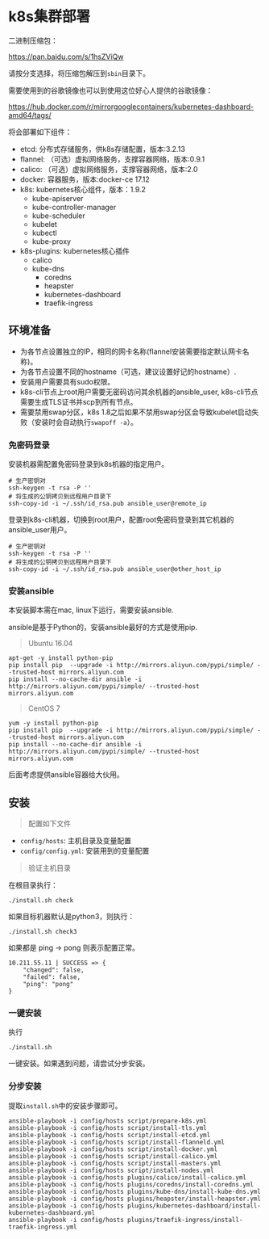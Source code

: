 # k8s集群部署

二进制压缩包：

https://pan.baidu.com/s/1hsZViQw

请按分支选择，将压缩包解压到`sbin`目录下。

需要使用到的谷歌镜像也可以到使用这位好心人提供的谷歌镜像：

https://hub.docker.com/r/mirrorgooglecontainers/kubernetes-dashboard-amd64/tags/

将会部署如下组件：

- etcd: 分布式存储服务，供k8s存储配置，版本:3.2.13
- flannel: （可选）虚拟网络服务，支撑容器网络，版本:0.9.1
- calico: （可选）虚拟网络服务，支撑容器网络，版本:2.0
- docker: 容器服务，版本:docker-ce 17.12
- k8s: kubernetes核心组件，版本：1.9.2
	- kube-apiserver
	- kube-controller-manager
	- kube-scheduler
	- kubelet
	- kubectl
	- kube-proxy
- k8s-plugins: kubernetes核心插件
  - calico
  - kube-dns
	- coredns
	- heapster
	- kubernetes-dashboard
	- traefik-ingress

## 环境准备

- 为各节点设置独立的IP，相同的网卡名称(flannel安装需要指定默认网卡名称)。
- 为各节点设置不同的hostname（可选，建议设置好记的hostname）.
- 安装用户需要具有sudo权限。
- k8s-cli节点上root用户需要无密码访问其余机器的ansible_user, k8s-cli节点需要生成TLS证书并scp到所有节点。
- 需要禁用swap分区，k8s 1.8之后如果不禁用swap分区会导致kubelet启动失败（安装时会自动执行`swapoff -a`）。
### 免密码登录

安装机器需配置免密码登录到k8s机器的指定用户。

```
# 生产密钥对
ssh-keygen -t rsa -P ''
# 将生成的公钥拷贝到远程用户目录下
ssh-copy-id -i ~/.ssh/id_rsa.pub ansible_user@remote_ip
```

登录到k8s-cli机器，切换到root用户，配置root免密码登录到其它机器的ansible_user用户。

```
# 生产密钥对
ssh-keygen -t rsa -P ''
# 将生成的公钥拷贝到远程用户目录下
ssh-copy-id -i ~/.ssh/id_rsa.pub ansible_user@other_host_ip
```

### 安装ansible

本安装脚本需在mac, linux下运行，需要安装ansible.

ansible是基于Python的，安装ansible最好的方式是使用pip.

> Ubuntu 16.04

```
apt-get -y install python-pip
pip install pip  --upgrade -i http://mirrors.aliyun.com/pypi/simple/ --trusted-host mirrors.aliyun.com
pip install --no-cache-dir ansible -i http://mirrors.aliyun.com/pypi/simple/ --trusted-host mirrors.aliyun.com
```

> CentOS 7

```
yum -y install python-pip
pip install pip  --upgrade -i http://mirrors.aliyun.com/pypi/simple/ --trusted-host mirrors.aliyun.com
pip install --no-cache-dir ansible -i http://mirrors.aliyun.com/pypi/simple/ --trusted-host mirrors.aliyun.com
```

后面考虑提供ansible容器给大伙用。

## 安装

> 配置如下文件

- `config/hosts`: 主机目录及变量配置
- `config/config.yml`: 安装用到的变量配置

> 验证主机目录

在根目录执行：

```
./install.sh check
```

如果目标机器默认是python3，则执行：

```
./install.sh check3
```

如果都是 ping -> pong 则表示配置正常。

```
10.211.55.11 | SUCCESS => {
    "changed": false,
    "failed": false,
    "ping": "pong"
}
```

### 一键安装

执行

```
./install.sh
```

一键安装。如果遇到问题，请尝试分步安装。

### 分步安装

提取`install.sh`中的安装步骤即可。

```
ansible-playbook -i config/hosts script/prepare-k8s.yml
ansible-playbook -i config/hosts script/install-tls.yml
ansible-playbook -i config/hosts script/install-etcd.yml
ansible-playbook -i config/hosts script/install-flanneld.yml
ansible-playbook -i config/hosts script/install-docker.yml
ansible-playbook -i config/hosts script/install-calico.yml
ansible-playbook -i config/hosts script/install-masters.yml
ansible-playbook -i config/hosts script/install-nodes.yml
ansible-playbook -i config/hosts plugins/calico/install-calico.yml
ansible-playbook -i config/hosts plugins/coredns/install-coredns.yml
ansible-playbook -i config/hosts plugins/kube-dns/install-kube-dns.yml
ansible-playbook -i config/hosts plugins/heapster/install-heapster.yml
ansible-playbook -i config/hosts plugins/kubernetes-dashboard/install-kubernetes-dashboard.yml
ansible-playbook -i config/hosts plugins/traefik-ingress/install-traefik-ingress.yml
```







